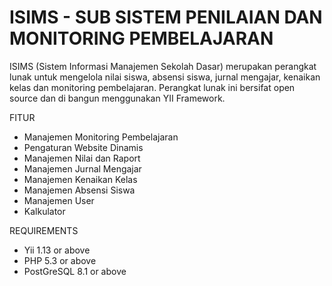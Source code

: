 ISIMS - SUB SISTEM PENILAIAN DAN MONITORING PEMBELAJARAN
=====
ISIMS (Sistem Informasi Manajemen Sekolah Dasar) 
merupakan perangkat lunak untuk mengelola
nilai siswa, absensi siswa, jurnal mengajar, 
kenaikan kelas dan monitoring pembelajaran. 
Perangkat lunak ini bersifat open source dan 
di bangun menggunakan YII Framework.

FITUR 
- Manajemen Monitoring Pembelajaran 
- Pengaturan Website Dinamis 
- Manajemen Nilai dan Raport 
- Manajemen Jurnal Mengajar 
- Manajemen Kenaikan Kelas 
- Manajemen Absensi Siswa 
- Manajemen User 
- Kalkulator

REQUIREMENTS
- Yii 1.13 or above
- PHP 5.3 or above
- PostGreSQL 8.1 or above

